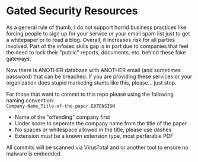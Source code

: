 # Gated Security Resources

As a general rule of thumb, I do not support horrid business practices like forcing people to sign up for your service or your email spam list just to get a whitepaper or to read a blog. Overall, it increases risk for all parties involved. Part of the infosec skills gap is in part due to companies that feel the need to lock their "public" reports, documents, etc. behind these fake gateways.

Now there is ANOTHER database with ANOTHER email (and sometimes password) that can be breached. If you are providing these services or your organization does stupid marketing stunts like this, please... just stop. 

For those that want to commit to this repo please using the following naming convention:  
`Company-Name_Title-of-the-paper.EXTENSION`

* Name of the "offending" company first
* Under score to seperate the company name from the title of the paper
* No spaces or whitespace allowed in the title, please use dashes
* Extension must be a known extension type, most perferable PDF

All commits will be scanned via VirusTotal and or another tool to ensure no malware is embedded.
